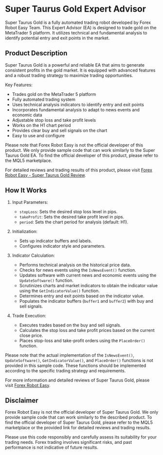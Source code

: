 # Super Taurus Gold Expert Advisor

Super Taurus Gold is a fully automated trading robot developed by Forex Robot Easy Team. This Expert Advisor (EA) is designed to trade gold on the MetaTrader 5 platform. It utilizes technical and fundamental analysis to identify potential entry and exit points in the market.

## Product Description

Super Taurus Gold is a powerful and reliable EA that aims to generate consistent profits in the gold market. It is equipped with advanced features and a robust trading strategy to maximize trading opportunities.

Key Features:
- Trades gold on the MetaTrader 5 platform
- Fully automated trading system
- Uses technical analysis indicators to identify entry and exit points
- Incorporates fundamental analysis to adapt to news events and economic data
- Adjustable stop loss and take profit levels
- Works on the H1 chart period
- Provides clear buy and sell signals on the chart
- Easy to use and configure

Please note that Forex Robot Easy is not the official developer of this product. We only provide sample code that can work similarly to the Super Taurus Gold EA. To find the official developer of this product, please refer to the MQL5 marketplace.

For detailed reviews and trading results of this product, please visit [Forex Robot Easy - Super Taurus Gold Review](https://forexroboteasy.com/forex-robot-review/super-taurus-gold-review-expert-gold-trading-software/).

## How It Works

1. Input Parameters:
   - `stopLoss`: Sets the desired stop loss level in pips.
   - `takeProfit`: Sets the desired take profit level in pips.
   - `period`: Sets the chart period for analysis (default: H1).

2. Initialization:
   - Sets up indicator buffers and labels.
   - Configures indicator style and parameters.

3. Indicator Calculation:
   - Performs technical analysis on the historical price data.
   - Checks for news events using the `IsNewsEvent()` function.
   - Updates software with current news and economic events using the `UpdateSoftware()` function.
   - Scrutinizes charts and market indicators to obtain the indicator value using the `GetIndicatorValue()` function.
   - Determines entry and exit points based on the indicator value.
   - Populates the indicator buffers (`buffer1` and `buffer2`) with buy and sell signals.

4. Trade Execution:
   - Executes trades based on the buy and sell signals.
   - Calculates the stop loss and take profit prices based on the current close price.
   - Places stop-loss and take-profit orders using the `PlaceOrder()` function.

Please note that the actual implementation of the `IsNewsEvent()`, `UpdateSoftware()`, `GetIndicatorValue()`, and `PlaceOrder()` functions is not provided in this sample code. These functions should be implemented according to the specific trading strategy and requirements.

For more information and detailed reviews of Super Taurus Gold, please visit [Forex Robot Easy](https://www.forexroboteasy.com).

## Disclaimer

Forex Robot Easy is not the official developer of Super Taurus Gold. We only provide sample code that can work similarly to the described product. To find the official developer of Super Taurus Gold, please refer to the MQL5 marketplace or the provided link for detailed reviews and trading results.

Please use this code responsibly and carefully assess its suitability for your trading needs. Forex trading involves significant risks, and past performance is not indicative of future results.
